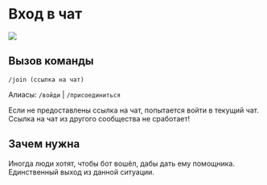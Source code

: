 # Вход в чат

![](https://img.shields.io/badge/тип_команды-полезные-lightblue?style=for-the-badge)

## Вызов команды

`/join (ссылка на чат)`

Алиасы: `/войди` | `/присоединиться`

Если не предоставлены ссылка на чат, попытается войти в текущий чат. Ссылка на чат из другого сообщества не сработает!

## Зачем нужна

Иногда люди хотят, чтобы бот вошёл, дабы дать ему помощника. Единственный выход из данной ситуации.
